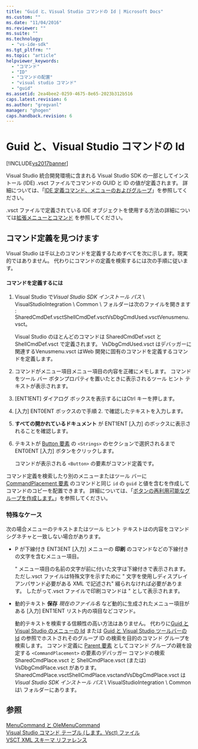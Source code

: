 ```yaml
---
title: "Guid と、Visual Studio コマンドの Id | Microsoft Docs"
ms.custom: ""
ms.date: "11/04/2016"
ms.reviewer: ""
ms.suite: ""
ms.technology: 
  - "vs-ide-sdk"
ms.tgt_pltfrm: ""
ms.topic: "article"
helpviewer_keywords: 
  - "コマンド"
  - "ID"
  - "コマンドの配置"
  - "visual studio コマンド"
  - "guid"
ms.assetid: 2ea4bee2-0259-4675-8e65-2023b312b516
caps.latest.revision: 6
ms.author: "gregvanl"
manager: "ghogen"
caps.handback.revision: 6
---
```

# Guid と、Visual Studio コマンドの Id
[!INCLUDE[vs2017banner](../../code-quality/includes/vs2017banner.md)]

Visual Studio 統合開発環境に含まれる Visual Studio SDK の一部としてインストール \(IDE\) .vsct ファイルでコマンドの GUID と ID の値が定義されます。  詳細については、「[IDE 定義コマンド、メニューのおよびグループ](../../extensibility/internals/ide-defined-commands-menus-and-groups.md)」を参照してください。  
  
 .vsct ファイルで定義されている IDE オブジェクトを使用する方法の詳細については[拡張メニューとコマンド](../../extensibility/extending-menus-and-commands.md) を参照してください。  
  
## コマンド定義を見つけます  
 Visual Studio は千以上のコマンドを定義するためすべてを次に示します。現実的ではありません。  代わりにコマンドの定義を検索するには次の手順に従います。  
  
#### コマンドを定義するには  
  
1.  Visual Studio で*Visual Studio SDK インストール パス* \\ VisualStudioIntegration \\ Common \\ フォルダーは次のファイルを開きます : SharedCmdDef.vsctShellCmdDef.vsctVsDbgCmdUsed.vsctVenusmenu.vsct。  
  
     Visual Studio のほとんどのコマンドは SharedCmdDef.vsct と ShellCmdDef.vsct で定義されます。  VsDbgCmdUsed.vsct はデバッガーに関連するVenusmenu.vsct はWeb 開発に固有のコマンドを定義するコマンドを定義します。  
  
2.  コマンドがメニュー項目メニュー項目の内容を正確にメモします。  コマンドをツール バー ボタンプロパティを置いたときに表示されるツール ヒント テキストが表示されます。  
  
3.  \[ENT1ENT\] ダイアログ ボックスを表示するにはCtrl キーを押します。  
  
4.  \[入力\] ENT0ENT ボックスので手順 2. で確認したテキストを入力します。  
  
5.  **すべての開かれているドキュメント**  が ENT1ENT \[入力\] のボックスに表示されることを確認します。  
  
6.  テキストが [Button 要素](../../extensibility/button-element.md) の `<Strings>` のセクションで選択されるまで ENT0ENT \[入力\] ボタンをクリックします。  
  
     コマンドが表示される `<Button>` の要素がコマンド定義です。  
  
 コマンド定義を検索したり別のメニューまたはツール バーに [CommandPlacement 要素](../../extensibility/commandplacement-element.md) のコマンドと同じ `id` の `guid` と値を含むを作成してコマンドのコピーを配置できます。  詳細については、「[ボタンの再利用可能なグループを作成します。](../../extensibility/creating-reusable-groups-of-buttons.md)」を参照してください。  
  
### 特殊なケース  
 次の場合メニューのテキストまたはツール ヒント テキストはの内容をコマンド シグネチャと一致しない場合があります。  
  
-   P が下線付き ENT3ENT \[入力\] メニューの  **印刷**  のコマンドなどの下線付きの文字を含むメニュー項目。  
  
     "  メニュー項目の名前の文字が前に付いた文字は下線付きで表示されます。  ただし.vsct ファイルは特殊文字を示すために "  文字を使用しディスプレイアンパサンド必要がある XML で記述され"  綴られなければ必要があります。  したがって.vsct ファイルで印刷コマンドは "  として表示されます。  
  
-   動的テキスト **保存**  *現在のファイル名*  など動的に生成されたメニュー項目がある \[入力\] ENT1ENT リスト内の項目などコマンド。  
  
     動的テキストを検索する信頼性の高い方法はありません。  代わりに[Guid と Visual Studio のメニューの Id](../../extensibility/internals/guids-and-ids-of-visual-studio-menus.md) または [Guid と Visual Studio ツールバーの Id](../../extensibility/internals/guids-and-ids-of-visual-studio-toolbars.md) の参照でホストされそのグループ ID の検索を目的のコマンド グループを検索します。  コマンド定義に [Parent 要素](../../extensibility/parent-element.md) としてコマンド グループの親を設定する `<CommandPlacement>` の要素のデバッガー コマンドの検索 SharedCmdPlace.vsct と ShellCmdPlace.vsct \(または\) VsDbgCmdPlace.vsct があります。  SharedCmdPlace.vsctShellCmdPlace.vsctandVsDbgCmdPlace.vsct は *Visual Studio SDK インストール パス* \\ VisualStudioIntegration \\ Common は\\ フォルダーにあります。  
  
## 参照  
 [MenuCommand と  OleMenuCommand](../../misc/menucommands-vs-olemenucommands.md)   
 [Visual Studio コマンド テーブル \(します。Vsct\) ファイル](../../extensibility/internals/visual-studio-command-table-dot-vsct-files.md)   
 [VSCT XML スキーマ リファレンス](../../extensibility/vsct-xml-schema-reference.md)